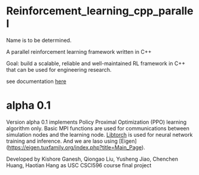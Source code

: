 # Reinforcement_learning_cpp_parallel
Name is to be determined.

A parallel reinforcement learning framework written in C++

Goal: build a scalable, reliable and well-maintained RL framework in C++ that can be used for engineering research.

see documentation [here](https://github.com/haotianh9/Reinforcement_learning_cpp_parallel/tree/main/doc/main.pdf)
# alpha 0.1
Version alpha 0.1 implements Policy Proximal Optimization (PPO) learning algorithm only. Basic MPI functions are used for communications between simulation nodes and the learning node. [Libtorch](https://pytorch.org/cppdocs/) is used for neural network training and inference. And we are laso using [Eigen] (https://eigen.tuxfamily.org/index.php?title=Main_Page).

Developed by Kishore Ganesh, Qiongao Liu, Yusheng Jiao, Chenchen Huang, Haotian Hang as USC CSCI596 course final project
